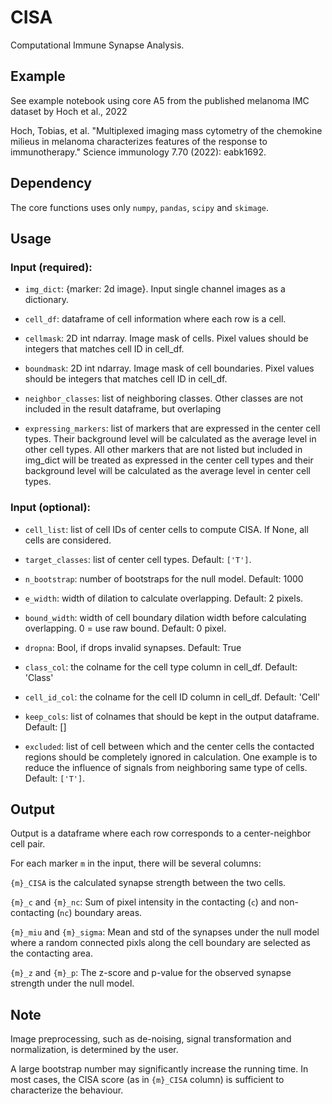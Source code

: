 # CISA
 Computational Immune Synapse Analysis.

## Example

See example notebook using core A5 from the published melanoma IMC dataset by Hoch et al., 2022

Hoch, Tobias, et al. "Multiplexed imaging mass cytometry of the chemokine milieus in melanoma characterizes features of the response to immunotherapy." Science immunology 7.70 (2022): eabk1692.

## Dependency

The core functions uses only ```numpy```, ```pandas```, ```scipy``` and ```skimage```.

## Usage
### Input (required):

 - ```img_dict```: {marker: 2d image}. Input single channel images as a dictionary.

 - `cell_df`: dataframe of cell information where each row is a cell.

 - `cellmask`: 2D int ndarray. Image mask of cells. Pixel values should be integers that matches cell ID in cell_df.

 - `boundmask`: 2D int ndarray. Image mask of cell boundaries. Pixel values should be integers that matches cell ID in cell_df.

 - `neighbor_classes`: list of neighboring classes. Other classes are not included in the result dataframe, but overlaping 

 - `expressing_markers`: list of markers that are expressed in the center cell types. Their background level will be calculated as the average level in other cell types. All other markers that are not listed but included in img_dict will be treated as expressed in the center cell types and their background level will be calculated as the average level in center cell types.

### Input (optional):
 - `cell_list`: list of cell IDs of center cells to compute CISA. If None, all cells are considered.

 - `target_classes`: list of center cell types. Default: `['T']`.

 - `n_bootstrap`: number of bootstraps for the null model. Default: 1000

- `e_width`: width of dilation to calculate overlapping. Default: 2 pixels.

 - `bound_width`: width of cell boundary dilation width before calculating overlapping. 0 = use raw bound. Default: 0 pixel.

 - `dropna`: Bool, if drops invalid synapses. Default: True

 - `class_col`: the colname for the cell type column in cell_df. Default: 'Class'

 - `cell_id_col`: the colname for the cell ID column in cell_df. Default: 'Cell'

 - `keep_cols`: list of colnames that should be kept in the output dataframe. Default: []

 - `excluded`: list of cell between which and the center cells the contacted regions should be completely ignored in calculation. One example is to reduce the influence of signals from neighboring same type of cells. Default: `['T']`.

    
## Output
Output is a dataframe where each row corresponds to a center-neighbor cell pair.

For each marker ```m``` in the input, there will be several columns:

```{m}_CISA``` is the calculated synapse strength between the two cells.

```{m}_c``` and ```{m}_nc```: Sum of pixel intensity in the contacting (```c```) and non-contacting (```nc```) boundary areas.

```{m}_miu``` and ```{m}_sigma```: Mean and std of the synapses under the null model where a random connected pixls along the cell boundary are selected as the contacting area.

```{m}_z``` and ```{m}_p```: The z-score and p-value for the observed synapse strength under the null model.

## Note

Image preprocessing, such as de-noising, signal transformation and normalization, is determined by the user. 

A large bootstrap number may significantly increase the running time. In most cases, the CISA score (as in ```{m}_CISA``` column) is sufficient to characterize the behaviour.